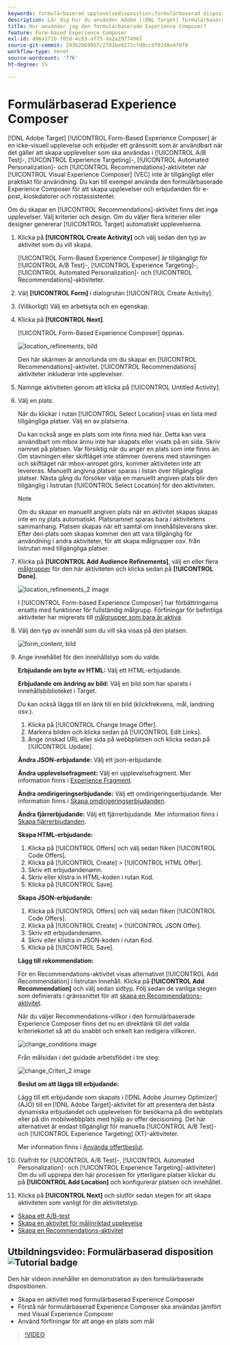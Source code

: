 ```yaml
---
keywords: formulärbaserad upplevelsedisposition;formulärbaserad disposition;förbättringar
description: Lär dig hur du använder Adobe [!DNL Target] formulärbaserad Experience Composer för att skapa upplevelser som inte är visuella. Använd den här dispositionen när VEC inte är tillgängligt eller inte kan användas.
title: Hur använder jag den formulärbaserade Experience Composer?
feature: Form-based Experience Composer
exl-id: d06a271b-f058-4c83-af75-da2a29774967
source-git-commit: 293b2869957c2781be8272cfd0cc9f82d8e4f0f0
workflow-type: tm+mt
source-wordcount: '776'
ht-degree: 1%

---
```


# Formulärbaserad Experience Composer

[!DNL Adobe Target] [!UICONTROL Form-Based Experience Composer] är en icke-visuell upplevelse och erbjuder ett gränssnitt som är användbart när det gäller att skapa upplevelser som ska användas i [!UICONTROL A/B Test]-, [!UICONTROL Experience Targeting]-, [!UICONTROL Automated Personalization]- och [!UICONTROL Recommendations]-aktiviteter när [!UICONTROL Visual Experience Composer] (VEC) inte är tillgängligt eller praktiskt för användning. Du kan till exempel använda den formulärbaserade Experience Composer för att skapa upplevelser och erbjudanden för e-post, kioskdatorer och röstassistenter.

Om du skapar en [!UICONTROL Recommendations]-aktivitet finns det inga upplevelser. Välj kriterier och design. Om du väljer flera kriterier eller designer genererar [!UICONTROL Target] automatiskt upplevelserna.

1. Klicka på **[!UICONTROL Create Activity]** och välj sedan den typ av aktivitet som du vill skapa.

   [!UICONTROL Form-Based Experience Composer] är tillgängligt för [!UICONTROL A/B Test]-, [!UICONTROL Experience Targeting]-, [!UICONTROL Automated Personalization]- och [!UICONTROL Recommendations]-aktiviteter.

1. Välj **[!UICONTROL Form]** i dialogrutan [!UICONTROL Create Activity].

1. (Villkorligt) Välj en arbetsyta och en egenskap.

1. Klicka på **[!UICONTROL Next]**.

   [!UICONTROL Form-Based Experience Composer] öppnas.

   ![location_refinements, bild](assets/location_refinements.png)

   Den här skärmen är annorlunda om du skapar en [!UICONTROL Recommendations]-aktivitet. [!UICONTROL Recommendations] aktiviteter inkluderar inte upplevelser.

1. Namnge aktiviteten genom att klicka på [!UICONTROL Untitled Activity].
1. Välj en plats.

   När du klickar i rutan [!UICONTROL Select Location] visas en lista med tillgängliga platser. Välj en av platserna.

   Du kan också ange en plats som inte finns med här. Detta kan vara användbart om mbox ännu inte har skapats eller visats på en sida. Skriv namnet på platsen. Var försiktig när du anger en plats som inte finns än. Om stavningen eller skiftläget inte stämmer överens med stavningen och skiftläget när mbox-anropet görs, kommer aktiviteten inte att levereras. Manuellt angivna platser sparas i listan över tillgängliga platser. Nästa gång du försöker välja en manuellt angiven plats blir den tillgänglig i listrutan [!UICONTROL Select Location] för den aktiviteten.

   >[!NOTE]
   >
   >Om du skapar en manuellt angiven plats när en aktivitet skapas skapas inte en ny plats automatiskt. Platsnamnet sparas bara i aktivitetens sammanhang. Platsen skapas när ett samtal om innehållsleverans sker. Efter den plats som skapas kommer den att vara tillgänglig för användning i andra aktiviteter, för att skapa målgrupper osv. från listrutan med tillgängliga platser.

1. Klicka på **[!UICONTROL Add Audience Refinements]**, välj en eller flera [målgrupper](/help/main/c-target/target.md#concept_A782F8481A5041EBA75103CB26376522) för den här aktiviteten och klicka sedan på **[!UICONTROL Done]**.

   ![location_refinements_2 image](assets/location_refinements_2.png)

   I [!UICONTROL Form-based Experience Composer] har förbättringarna ersatts med funktioner för fullständig målgrupp. Förfiningar för befintliga aktiviteter har migrerats till [målgrupper som bara är aktiva](/help/main/c-target/creating-activity-only-audience.md#concept_A6BADCF530ED4AE1852E677FEBE68483).

1. Välj den typ av innehåll som du vill ska visas på den platsen.

   ![form_content, bild](assets/form_content.png)

1. Ange innehållet för den innehållstyp som du valde.

   **Erbjudande om byte av HTML:** Välj ett HTML-erbjudande.

   **Erbjudande om ändring av bild:** Välj en bild som har sparats i innehållsbiblioteket i Target.

   Du kan också lägga till en länk till en bild (klickfrekvens, mål, landning osv.).

   1. Klicka på [!UICONTROL Change Image Offer].
   1. Markera bilden och klicka sedan på [!UICONTROL Edit Links].
   1. Ange önskad URL eller sida på webbplatsen och klicka sedan på [!UICONTROL Update].

   **Ändra JSON-erbjudande:** Välj ett json-erbjudande.

   **Ändra upplevelsefragment:** Välj en upplevelsefragment. Mer information finns i [Experience Fragment](/help/main/c-experiences/c-manage-content/aem-experience-fragments.md).

   **Ändra omdirigeringserbjudande:** Välj ett omdirigeringserbjudande. Mer information finns i [Skapa omdirigeringserbjudanden](/help/main/c-experiences/c-manage-content/offer-redirect.md).

   **Ändra fjärrerbjudande:** Välj ett fjärrerbjudande. Mer information finns i [Skapa fjärrerbjudanden](/help/main/c-experiences/c-manage-content/about-remote-offers.md).

   **Skapa HTML-erbjudande:**

   1. Klicka på [!UICONTROL Offers] och välj sedan fliken [!UICONTROL Code Offers].
   1. Klicka på [!UICONTROL Create] > [!UICONTROL HTML Offer].
   1. Skriv ett erbjudandenamn.
   1. Skriv eller klistra in HTML-koden i rutan Kod.
   1. Klicka på [!UICONTROL Save].

   **Skapa JSON-erbjudande:**

   1. Klicka på [!UICONTROL Offers] och välj sedan fliken [!UICONTROL Code Offers].
   1. Klicka på [!UICONTROL Create] > [!UICONTROL JSON Offer].
   1. Skriv ett erbjudandenamn.
   1. Skriv eller klistra in JSON-koden i rutan Kod.
   1. Klicka på [!UICONTROL Save].

   **Lägg till rekommendation:**

   För en Recommendations-aktivitet visas alternativet [!UICONTROL Add Recommendation] i listrutan Innehåll. Klicka på **[!UICONTROL Add Recommendation]** och välj sedan sidtyp. Följ sedan de vanliga stegen som definierats i gränssnittet för att [skapa en Recommendations-aktivitet](/help/main/c-recommendations/t-create-recs-activity/create-recs-activity.md).

   När du väljer Recommendations-villkor i den formulärbaserade Experience Composer finns det nu en direktlänk till det valda kriteriekortet så att du snabbt och enkelt kan redigera villkoren.

   ![change_conditions image](assets/change_criteria.png)

   Från målsidan i det guidade arbetsflödet i tre steg:

   ![change_Criteri_2 image](assets/change_criteria_2.png)

   **Beslut om att lägga till erbjudande:**

   Lägg till ett erbjudande som skapats i [!DNL Adobe Journey Optimizer] (AJO) till en [!DNL Adobe Target]-aktivitet för att presentera det bästa dynamiska erbjudandet och upplevelsen för besökarna på din webbplats eller på din mobilwebbplats med hjälp av offer decisioning. Det här alternativet är endast tillgängligt för manuella [!UICONTROL A/B Test]- och [!UICONTROL Experience Targeting] (XT)-aktiviteter.

   Mer information finns i [Använda offertbeslut](/help/main/c-integrating-target-with-mac/ajo/offer-decision.md).

1. (Valfritt för [!UICONTROL A/B Test]-, [!UICONTROL Automated Personalization]- och [!UICONTROL Experience Targeting]-aktiviteter) Om du vill upprepa den här processen för ytterligare platser klickar du på **[!UICONTROL Add Location]** och konfigurerar platsen och innehållet.
1. Klicka på **[!UICONTROL Next]** och slutför sedan stegen för att skapa aktiviteten som vanligt för din aktivitetstyp.

* [Skapa ett A/B-test](/help/main/c-activities/t-test-ab/t-test-create-ab/test-create-ab.md)
* [Skapa en aktivitet för målinriktad upplevelse](/help/main/c-activities/t-experience-target/t-xt-create/xt-create.md#task_D6B3429AC31549E1A70EDF04B3DDC765)
* [Skapa en Recommendations-aktivitet](/help/main/c-recommendations/t-create-recs-activity/create-recs-activity.md#task_6874328773C64C44A73F0A130AD3F96F)

## Utbildningsvideo: Formulärbaserad disposition ![Tutorial badge](/help/main/assets/tutorial.png)

Den här videon innehåller en demonstration av den formulärbaserade dispositionen.

* Skapa en aktivitet med formulärbaserad Experience Composer
* Förstå när formulärbaserad Experience Composer ska användas jämfört med Visual Experience Composer
* Använd förfiningar för att ange en plats som mål

>[!VIDEO](https://video.tv.adobe.com/v/17390)
